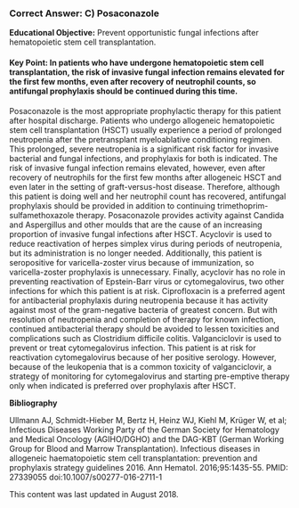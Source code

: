 
### Correct Answer: C) Posaconazole 

**Educational Objective:** Prevent opportunistic fungal infections after hematopoietic stem cell transplantation.

#### **Key Point:** In patients who have undergone hematopoietic stem cell transplantation, the risk of invasive fungal infection remains elevated for the first few months, even after recovery of neutrophil counts, so antifungal prophylaxis should be continued during this time.

Posaconazole is the most appropriate prophylactic therapy for this patient after hospital discharge. Patients who undergo allogeneic hematopoietic stem cell transplantation (HSCT) usually experience a period of prolonged neutropenia after the pretransplant myeloablative conditioning regimen. This prolonged, severe neutropenia is a significant risk factor for invasive bacterial and fungal infections, and prophylaxis for both is indicated. The risk of invasive fungal infection remains elevated, however, even after recovery of neutrophils for the first few months after allogeneic HSCT and even later in the setting of graft-versus-host disease. Therefore, although this patient is doing well and her neutrophil count has recovered, antifungal prophylaxis should be provided in addition to continuing trimethoprim-sulfamethoxazole therapy. Posaconazole provides activity against Candida and Aspergillus and other moulds that are the cause of an increasing proportion of invasive fungal infections after HSCT.
Acyclovir is used to reduce reactivation of herpes simplex virus during periods of neutropenia, but its administration is no longer needed. Additionally, this patient is seropositive for varicella-zoster virus because of immunization, so varicella-zoster prophylaxis is unnecessary. Finally, acyclovir has no role in preventing reactivation of Epstein-Barr virus or cytomegalovirus, two other infections for which this patient is at risk.
Ciprofloxacin is a preferred agent for antibacterial prophylaxis during neutropenia because it has activity against most of the gram-negative bacteria of greatest concern. But with resolution of neutropenia and completion of therapy for known infection, continued antibacterial therapy should be avoided to lessen toxicities and complications such as Clostridium difficile colitis.
Valganciclovir is used to prevent or treat cytomegalovirus infection. This patient is at risk for reactivation cytomegalovirus because of her positive serology. However, because of the leukopenia that is a common toxicity of valganciclovir, a strategy of monitoring for cytomegalovirus and starting pre-emptive therapy only when indicated is preferred over prophylaxis after HSCT.

**Bibliography**

Ullmann AJ, Schmidt-Hieber M, Bertz H, Heinz WJ, Kiehl M, Krüger W, et al; Infectious Diseases Working Party of the German Society for Hematology and Medical Oncology (AGIHO/DGHO) and the DAG-KBT (German Working Group for Blood and Marrow Transplantation). Infectious diseases in allogeneic haematopoietic stem cell transplantation: prevention and prophylaxis strategy guidelines 2016. Ann Hematol. 2016;95:1435-55. PMID: 27339055 doi:10.1007/s00277-016-2711-1

This content was last updated in August 2018.